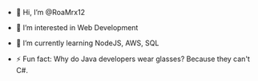 - 👋 Hi, I’m @RoaMrx12
- 👀 I’m interested in Web Development
- 🌱 I’m currently learning NodeJS, AWS, SQL

- ⚡ Fun fact: Why do Java developers wear glasses? Because they can't C#.

